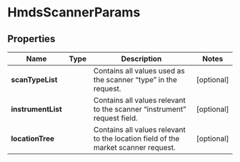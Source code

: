 

# HmdsScannerParams


## Properties

| Name | Type | Description | Notes |
|------------ | ------------- | ------------- | -------------|
|**scanTypeList** |  | Contains all values used as the scanner “type” in the request. |  [optional] |
|**instrumentList** |  | Contains all values relevant to the scanner “instrument” request field. |  [optional] |
|**locationTree** |  | Contains all values relevant to the location field of the market scanner request. |  [optional] |



